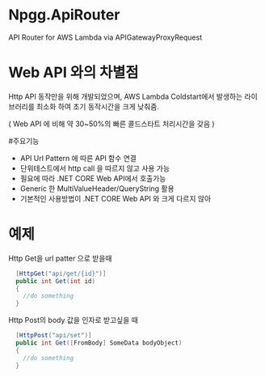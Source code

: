 # Npgg.ApiRouter
API Router for AWS Lambda via APIGatewayProxyRequest


# Web API 와의 차별점

Http API 동작만을 위해 개발되었으며,
AWS Lambda Coldstart에서 발생하는 라이브러리를 최소화 하여 초기 동작시간을 크게 낮춰줌.

( Web API 에 비해 약 30~50%의 빠른 콜드스타트 처리시간을 갖음 )


#주요기능
- API Url Pattern 에 따른 API 함수 연결
- 단위테스트에서 http call 을 따르지 않고 사용 가능
- 필요에 따라 .NET CORE Web API에서 호출가능
- Generic 한 MultiValueHeader/QueryString 활용
- 기본적인 사용방법이 .NET CORE Web API 와 크게 다르지 않아 


# 예제

Http Get을 url patter 으로 받을때

```csharp
  [HttpGet("api/get/{id}")]
  public int Get(int id)
  {
    //do something
  }
```

Http Post의 body 값을 인자로 받고싶을 때

```csharp
  [HttpPost("api/set")]
  public int Get([FromBody] SomeData bodyObject)
  {
    //do something
  }
```
